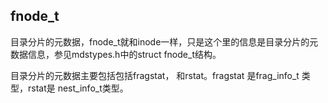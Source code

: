 ## fnode_t

目录分片的元数据，fnode_t就和inode一样，只是这个里的信息是目录分片的元数据信息，参见mdstypes.h中的struct fnode_t结构。

目录分片的元数据主要包括包括fragstat， 和rstat。fragstat 是frag_info_t 类型，rstat是 nest_info_t类型。
